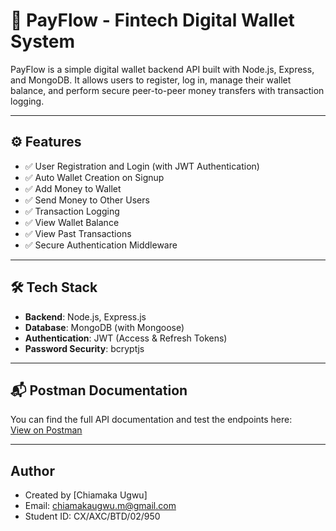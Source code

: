 # 💸 PayFlow - Fintech Digital Wallet System

PayFlow is a simple digital wallet backend API built with Node.js, Express, and MongoDB. It allows users to register, log in, manage their wallet balance, and perform secure peer-to-peer money transfers with transaction logging.


---

## ⚙️ Features

- ✅ User Registration and Login (with JWT Authentication)
- ✅ Auto Wallet Creation on Signup
- ✅ Add Money to Wallet
- ✅ Send Money to Other Users
- ✅ Transaction Logging
- ✅ View Wallet Balance
- ✅ View Past Transactions
- ✅ Secure Authentication Middleware

---

## 🛠️ Tech Stack

- **Backend**: Node.js, Express.js
- **Database**: MongoDB (with Mongoose)
- **Authentication**: JWT (Access & Refresh Tokens)
- **Password Security**: bcryptjs

---

## 📬 Postman Documentation

You can find the full API documentation and test the endpoints here:  
[View on Postman](https://documenter.getpostman.com/view/41853757/2sB2x3msVr)

---

## Author
- Created by [Chiamaka Ugwu]
- Email: chiamakaugwu.m@gmail.com
- Student ID: CX/AXC/BTD/02/950
